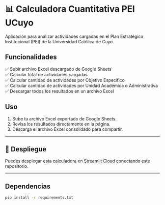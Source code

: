 # 📊 Calculadora Cuantitativa PEI UCuyo

Aplicación para analizar actividades cargadas en el Plan Estratégico Institucional (PEI) de la Universidad Católica de Cuyo.

## Funcionalidades

✅ Subir archivo Excel descargado de Google Sheets  
✅ Calcular total de actividades cargadas  
✅ Calcular cantidad de actividades por Objetivo Específico  
✅ Calcular cantidad de actividades por Unidad Académica o Administrativa  
✅ Descargar todos los resultados en un archivo Excel

## Uso

1. Sube tu archivo Excel exportado de Google Sheets.
2. Revisa los resultados directamente en la página.
3. Descarga el archivo Excel consolidado para compartir.

---

## 🚀 Despliegue

Puedes desplegar esta calculadora en [Streamlit Cloud](https://streamlit.io/cloud) conectando este repositorio.

---

## Dependencias

```bash
pip install -r requirements.txt
